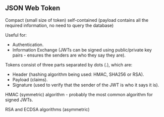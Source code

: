 JSON Web Token
-

Compact (small size of token) self-contained (payload contains all the required information,
no need to query the database)

Useful for:

* Authentication.
* Information Exchange
  (JWTs can be signed using public/private key pairs - ensures
  the senders are who they say they are).

Tokens consist of three parts separated by dots (.), which are:

* Header (hashing algorithm being used: HMAC, SHA256 or RSA).
* Payload (claims).
* Signature (used to verify that the sender of the JWT is who it says it is).

HMAC (symmetric) algorithm - probably the most common algorithm for signed JWTs.

RSA and ECDSA algorithms (asymmetric)
